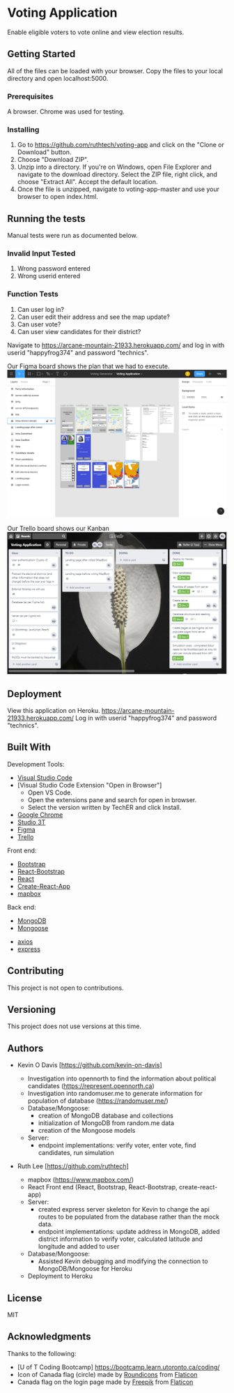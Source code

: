 # Voting Application
Enable eligible voters to vote online and view election results. 

## Getting Started
All of the files can be loaded with your browser. Copy the files to your local directory and open localhost:5000.

### Prerequisites
A browser. Chrome was used for testing. 

### Installing
1. Go to https://github.com/ruthtech/voting-app and click on the "Clone or Download" button. 
2. Choose "Download ZIP". 
3. Unzip into a directory. If you're on Windows, open File Explorer and navigate to the download directory. Select the ZIP file, right click, and choose "Extract All". Accept the default location.
4. Once the file is unzipped, navigate to voting-app-master and use your browser to open index.html.


## Running the tests

Manual tests were run as documented below.

### Invalid Input Tested
1. Wrong password entered
2. Wrong userid entered

### Function Tests
1. Can user log in?
2. Can user edit their address and see the map update?
3. Can user vote? 
4. Can user view candidates for their district?


Navigate to https://arcane-mountain-21933.herokuapp.com/ and log in with userid "happyfrog374" and password "technics".

Our Figma board shows the plan that we had to execute.
![./demo/figma.gif](./demo/figma.gif)

Our Trello board shows our Kanban
![./demo/trello.jpg](./demo/trello.jpg)


## Deployment
View this application on Heroku.  https://arcane-mountain-21933.herokuapp.com/ Log in with userid "happyfrog374" and password "technics".

## Built With
Development Tools:
  * [Visual Studio Code](https://code.visualstudio.com/docs/setup/setup-overview)
  * [Visual Studio Code Extension "Open in Browser"] 
    * Open VS Code.
    * Open the extensions pane and search for open in browser.
    * Select the version written by TechER and click Install.
  * [Google Chrome](https://www.google.com/chrome/browser/desktop/index.html)
  * [Studio 3T](https://studio3t.com/)
  * [Figma](https://www.figma.com)
  * [Trello](https://trello.com/)

Front end:
  * [Bootstrap](https://getbootstrap.com)
  * [React-Bootstrap](https://react-bootstrap.github.io/)
  * [React](https://reactjs.org/)
  * [Create-React-App](https://github.com/facebook/create-react-app)
  * [mapbox](https://www.mapbox.com/)

Back end:
  * [MongoDB](https://www.mongodb.com/)
  * [Mongoose](https://www.npmjs.com/package/mongoose)
  <!-- * [dotenv](https://www.npmjs.com/package/dotenv) -->
  * [axios](https://www.npmjs.com/package/axios)
  * [express](https://www.npmjs.com/package/express)


## Contributing
This project is not open to contributions.

## Versioning
This project does not use versions at this time. 

## Authors
* Kevin O Davis [https://github.com/kevin-on-davis]
   * Investigation into opennorth to find the information about political candidates (https://represent.opennorth.ca)
   * Investigation into randomuser.me to generate information for population of database (https://randomuser.me/)
   * Database/Mongoose: 
      * creation of MongoDB database and collections
      * initialization of MongoDB from random.me data
      * creation of the Mongoose models
   * Server: 
      * endpoint implementations: verify voter, enter vote, find candidates, run simulation


* Ruth Lee [https://github.com/ruthtech]
   * mapbox (https://www.mapbox.com/)
   * React Front end (React, Bootstrap, React-Bootstrap, create-react-app)
   * Server: 
       * created express server skeleton for Kevin to change the api routes to be populated from the database rather than the mock data. 
       * endpoint implementations: update address in MongoDB, added district information to verify voter, calculated latitude and longitude and added to user
   * Database/Mongoose:
       * Assisted Kevin debugging and modifying the connection to MongoDB/Mongoose for Heroku
   * Deployment to Heroku

## License
MIT

## Acknowledgments
Thanks to the following:
* [U of T Coding Bootcamp] https://bootcamp.learn.utoronto.ca/coding/
* Icon of Canada flag (circle) made by [Roundicons](https://www.flaticon.com/authors/roundicons) from [Flaticon](https://www.flaticon.com/)
* Canada flag on the login page made by [Freepik](https://www.flaticon.com/authors/freepik) from [Flaticon](https://www.flaticon.com)


  
